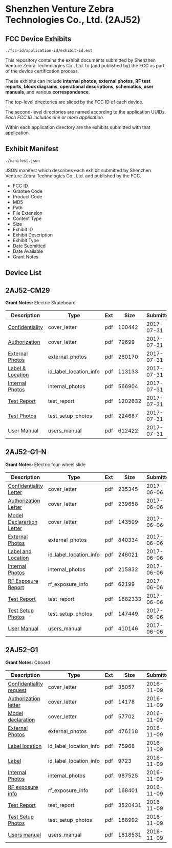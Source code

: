 # Shenzhen Venture Zebra Technologies Co., Ltd. (2AJ52)
## FCC Device Exhibits

```
./fcc-id/application-id/exhibit-id.ext
```

This repository contains the exhibit documents submitted by Shenzhen Venture Zebra Technologies Co., Ltd. to (and published by) the FCC as part of the device certification process.

These exhibits can include **internal photos**, **external photos**, **RF test reports**, **block diagrams**, **operational descriptions**, **schematics**, **user manuals**, and various **correspondence**.

The top-level directories are sliced by the FCC ID of each device.

The second-level directories are named according to the application UUIDs. *Each FCC ID includes one or more application.*

Within each application directory are the exhibits submitted with that application. 

## Exhibit Manifest

```
./manifest.json
```

JSON manifest which describes each exhibit submitted by Shenzhen Venture Zebra Technologies Co., Ltd. and published by the FCC.

- FCC ID
- Grantee Code
- Product Code
- MD5
- Path
- File Extension
- Content Type
- Size
- Exhibit ID
- Exhibit Description
- Exhibit Type
- Date Submitted
- Date Available
- Grant Notes

## Device List
## 2AJ52-CM29
**Grant Notes:** Electric Skateboard

| Description | Type | Ext | Size | Submitted | Available |
| ----------- | ---- | --- | ---- | --------- | --------- |
| [Confidentiality](2AJ52-CM29/63646a4c7a704124dc40bd7f356b0352/3489152.pdf) | cover_letter | pdf | 100442 | 2017-07-31 | 2017-07-31 |
| [Authorization](2AJ52-CM29/63646a4c7a704124dc40bd7f356b0352/3489154.pdf) | cover_letter | pdf | 79699 | 2017-07-31 | 2017-07-31 |
| [External Photos](2AJ52-CM29/63646a4c7a704124dc40bd7f356b0352/3489147.pdf) | external_photos | pdf | 280170 | 2017-07-31 | 2017-07-31 |
| [Label & Location](2AJ52-CM29/63646a4c7a704124dc40bd7f356b0352/3489153.pdf) | id_label_location_info | pdf | 113133 | 2017-07-31 | 2017-07-31 |
| [Internal Photos](2AJ52-CM29/63646a4c7a704124dc40bd7f356b0352/3489149.pdf) | internal_photos | pdf | 566904 | 2017-07-31 | 2017-07-31 |
| [Test Report](2AJ52-CM29/63646a4c7a704124dc40bd7f356b0352/3489155.pdf) | test_report | pdf | 1202632 | 2017-07-31 | 2017-07-31 |
| [Test Photos](2AJ52-CM29/63646a4c7a704124dc40bd7f356b0352/3489145.pdf) | test_setup_photos | pdf | 224687 | 2017-07-31 | 2017-07-31 |
| [User Manual](2AJ52-CM29/63646a4c7a704124dc40bd7f356b0352/3489150.pdf) | users_manual | pdf | 612422 | 2017-07-31 | 2017-07-31 |
## 2AJ52-G1-N
**Grant Notes:** Electric four-wheel slide

| Description | Type | Ext | Size | Submitted | Available |
| ----------- | ---- | --- | ---- | --------- | --------- |
| [Confidentiality Letter](2AJ52-G1-N/fbbd6451b7d0f2f8b9c3326fb2780adb/3415603.pdf) | cover_letter | pdf | 235345 | 2017-06-06 | 2017-06-06 |
| [Authorization Letter](2AJ52-G1-N/fbbd6451b7d0f2f8b9c3326fb2780adb/3415604.pdf) | cover_letter | pdf | 239658 | 2017-06-06 | 2017-06-06 |
| [Model Declarartion Letter](2AJ52-G1-N/fbbd6451b7d0f2f8b9c3326fb2780adb/3415605.pdf) | cover_letter | pdf | 143509 | 2017-06-06 | 2017-06-06 |
| [External Photos](2AJ52-G1-N/fbbd6451b7d0f2f8b9c3326fb2780adb/3415599.pdf) | external_photos | pdf | 840334 | 2017-06-06 | 2017-06-06 |
| [Label and Location](2AJ52-G1-N/fbbd6451b7d0f2f8b9c3326fb2780adb/3415606.pdf) | id_label_location_info | pdf | 246021 | 2017-06-06 | 2017-06-06 |
| [Internal Photos](2AJ52-G1-N/fbbd6451b7d0f2f8b9c3326fb2780adb/3415600.pdf) | internal_photos | pdf | 215832 | 2017-06-06 | 2017-06-06 |
| [RF Exposure Report](2AJ52-G1-N/fbbd6451b7d0f2f8b9c3326fb2780adb/3415608.pdf) | rf_exposure_info | pdf | 62199 | 2017-06-06 | 2017-06-06 |
| [Test Report](2AJ52-G1-N/fbbd6451b7d0f2f8b9c3326fb2780adb/3415607.pdf) | test_report | pdf | 1882333 | 2017-06-06 | 2017-06-06 |
| [Test Setup Photos](2AJ52-G1-N/fbbd6451b7d0f2f8b9c3326fb2780adb/3415601.pdf) | test_setup_photos | pdf | 147449 | 2017-06-06 | 2017-06-06 |
| [User Manual](2AJ52-G1-N/fbbd6451b7d0f2f8b9c3326fb2780adb/3415602.pdf) | users_manual | pdf | 410146 | 2017-06-06 | 2017-06-06 |
## 2AJ52-G1
**Grant Notes:** Qboard

| Description | Type | Ext | Size | Submitted | Available |
| ----------- | ---- | --- | ---- | --------- | --------- |
| [Confidentiality request](2AJ52-G1/4a9ff1066451a3e2e8f09dac7f21523c/3191664.pdf) | cover_letter | pdf | 35057 | 2016-11-09 | 2016-11-09 |
| [Authorization letter](2AJ52-G1/4a9ff1066451a3e2e8f09dac7f21523c/3191665.pdf) | cover_letter | pdf | 14178 | 2016-11-09 | 2016-11-09 |
| [Model declaration](2AJ52-G1/4a9ff1066451a3e2e8f09dac7f21523c/3191667.pdf) | cover_letter | pdf | 57702 | 2016-11-09 | 2016-11-09 |
| [External Photos](2AJ52-G1/4a9ff1066451a3e2e8f09dac7f21523c/3191660.pdf) | external_photos | pdf | 476118 | 2016-11-09 | 2016-11-09 |
| [Label location](2AJ52-G1/4a9ff1066451a3e2e8f09dac7f21523c/3191668.pdf) | id_label_location_info | pdf | 75968 | 2016-11-09 | 2016-11-09 |
| [Label](2AJ52-G1/4a9ff1066451a3e2e8f09dac7f21523c/3191669.pdf) | id_label_location_info | pdf | 9723 | 2016-11-09 | 2016-11-09 |
| [Internal Photos](2AJ52-G1/4a9ff1066451a3e2e8f09dac7f21523c/3191661.pdf) | internal_photos | pdf | 987525 | 2016-11-09 | 2016-11-09 |
| [RF exposure info](2AJ52-G1/4a9ff1066451a3e2e8f09dac7f21523c/3191670.pdf) | rf_exposure_info | pdf | 168401 | 2016-11-09 | 2016-11-09 |
| [Test Report](2AJ52-G1/4a9ff1066451a3e2e8f09dac7f21523c/3191666.pdf) | test_report | pdf | 3520431 | 2016-11-09 | 2016-11-09 |
| [Test Setup Photos](2AJ52-G1/4a9ff1066451a3e2e8f09dac7f21523c/3191662.pdf) | test_setup_photos | pdf | 188992 | 2016-11-09 | 2016-11-09 |
| [Users manual](2AJ52-G1/4a9ff1066451a3e2e8f09dac7f21523c/3191663.pdf) | users_manual | pdf | 1818531 | 2016-11-09 | 2016-11-09 |
